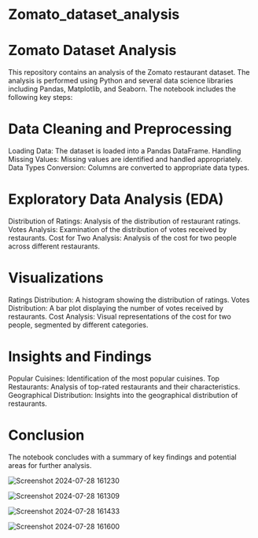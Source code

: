 # Zomato_dataset_analysis

#  Zomato Dataset Analysis
This repository contains an analysis of the Zomato restaurant dataset. The analysis is performed using Python and several data science libraries including Pandas, Matplotlib, and Seaborn. The notebook includes the following key steps:

# Data Cleaning and Preprocessing
Loading Data: The dataset is loaded into a Pandas DataFrame.
Handling Missing Values: Missing values are identified and handled appropriately.
Data Types Conversion: Columns are converted to appropriate data types.


# Exploratory Data Analysis (EDA)
Distribution of Ratings: Analysis of the distribution of restaurant ratings.
Votes Analysis: Examination of the distribution of votes received by restaurants.
Cost for Two Analysis: Analysis of the cost for two people across different restaurants.


# Visualizations
Ratings Distribution: A histogram showing the distribution of ratings.
Votes Distribution: A bar plot displaying the number of votes received by restaurants.
Cost Analysis: Visual representations of the cost for two people, segmented by different categories.

# Insights and Findings
Popular Cuisines: Identification of the most popular cuisines.
Top Restaurants: Analysis of top-rated restaurants and their characteristics.
Geographical Distribution: Insights into the geographical distribution of restaurants.


# Conclusion
The notebook concludes with a summary of key findings and potential areas for further analysis.

![Screenshot 2024-07-28 161230](https://github.com/user-attachments/assets/e29a9b29-68a8-4607-abda-5eb79784e2de)


![Screenshot 2024-07-28 161309](https://github.com/user-attachments/assets/22c1e7f8-6cd1-49b2-9639-a1a2074be80c)


![Screenshot 2024-07-28 161433](https://github.com/user-attachments/assets/c5e933a4-89d5-4c0d-a8be-e1e212db17ef)


![Screenshot 2024-07-28 161600](https://github.com/user-attachments/assets/7f22dbef-99cd-4a27-b800-c4a0b2b2c9bb)
